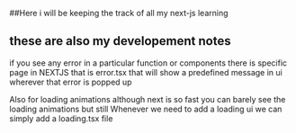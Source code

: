 ##Here i will be keeping the track of all my next-js learning 

## these are also my developement notes

if you see any error in a particular function or components there is specific page in NEXTJS that is error.tsx that will show a predefined message in ui wherever that error is popped up 

Also for loading animations although next is so fast you can barely see the loading animations but still 
Whenever we need to add a loading ui we can simply add a loading.tsx file 
